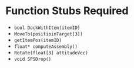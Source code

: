 # Function Stubs Required

- ```bool DockWithItem(itemID)```
- ```MoveTo(positioinTarget[3])```
- ```getItemPos(itemID)```
- ```float* computeAssembly()```
- ```Rotate(float[3] attitudeVec)```
- ```void SPSDrop()```

